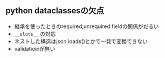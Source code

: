 ## python dataclassesの欠点

- 継承を使ったときのrequired,unrequired fieldの関係がだるい
- `__slots__` の対応
- ネストした構造はjson.loads()とかで一発で変換できない
- validatioinが無い

